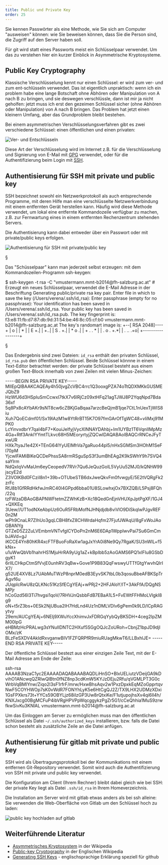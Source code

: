 ```yaml
---
title: Public und Private Key
order: 25
---
```


Sie kennen Passwörter als eine Methode, wie Sie sich am Computer "ausweisen" können:
wie Sie beweisen können, dass Sie die Person sind, die Zugriff auf den Server haben soll.

Für git wird statt eines Passworts meist ein Schlüsselpaar verwendet. Um
das zu verstehen hier ein kurzer Einblick in 
Asymmetrische Kryptosysteme.


## Public Key Cryptography

Klassische Verschlüsselung kennt nur einen Schlüssel: er wird
zum ver- und zum ent-schlüsseln verwendet.  Das ist eigentlich unpraktisch:
wenn ich ein problem habe eine lange Botschaft ohne Abhören oder Manipulation von A nach B zu bringen,
und sie deswegen verschlüssle, dann ist mir ja nicht geholfen: jetzt muss ich erst
den gezeimen Schlüssel sicher (ohne Abhören oder Manipulation) von A nach B bringen. Das Problem
hat jetzt einen kleinern Umfang, aber das Grundproblem bleibt bestehen.

Bei einem asymmetrischen Verschlüsselungsverfahren gibt es zwei verschiedene
Schlüssel: einen öffentlichen und einen privaten:

![Ver- und Entschlüsseln](/images/public_key_crypto.svg)

Diese Art der Verschlüsselung wird im Internet z.B. für die Verschlüsselung
und Signierung von E-Mail mit [GPG](https://de.wikipedia.org/wiki/GNU_Privacy_Guard) verwendet,
oder für die Authentifizierung beim Login mit [SSH](https://de.wikipedia.org/wiki/Ssh). 

## Authentisierung für SSH mit private und public key

SSH bezeichnet sowohl ein Netzwerkprotokoll als auch entsprechende Programme, 
mit deren Hilfe man eine verschlüsselte Netzwerkverbindung mit einem entfernten 
Gerät herstellen kann. Häufig wird diese Methode verwendet, um lokal eine entfernte 
Kommandozeile verfügbar zu machen, z.B. zur Fernwartung eines in einem entfernten Rechenzentrum stehenden Servers. 

Die Authentisierung kann dabei entweder über ein Passwort oder mit private/public keys erfolgen.

![Authentisierung für SSH mit private/public key](/images/ssh_login_with_public_key.svg)


§


Das "Schüsselpaar" kann man jederzeit selbst erzeugen: mit dem Kommandozeilen-Programm
ssh-keygen:

<shell caption="Erzeugung eines Schlüsselpaares">
$ ssh-keygen -t rsa -C "vmustermann.mmt-b2014@fh-salzburg.ac.at"
# Erzeugt ein neues Schlüsselpaar, verwendet die E-Mail Adresse in der Beschriftung
Generating public/private rsa key pair.
Enter file in which to save the key (/Users/verena/.ssh/id_rsa): 
Enter passphrase (empty for no passphrase):
Your identification has been saved in /Users/verena/.ssh/id_rsa.
Your public key has been saved in /Users/verena/.ssh/id_rsa.pub.
The key fingerprint is:
f3:e8:11:fb:d7:87:db:9d:31:54:be:46:8c:05:cf:b0 vmustermann.mmt-b2014@fh-salzburg.ac.at
The key's randomart image is:
+--[ RSA 2048]----+
|             o   |
|              *  |
|             E +.|
|              +..|
|        S    . +.|
|         *    o .|
|        + .  . * |
|       . o  . +.*|
|        . ..  .+o|
+-----------------+
</shell>

§


Das Endergebnis sind zwei Dateien: `id_rsa` enthält den privaten Schlüssel,
`id_rsa.pub` den öffentlichen Schlüssel.  Beide Schlüssel könnne in einem Text-Editor
betrachtet werden: der private Schlüssel besteht aus einem großen Text-Block
innerhalb von zwei Zeilen mit vielen Minus-Zeichen:


<plain caption="Beispiel für einen Privaten Schlüssel">
-----BEGIN RSA PRIVATE KEY-----
MIIEpQIBAAKCAQEAy4h50jvgZcVBC4rrc1Q3ooxgPZA74oTtQDXMKkGUSMEJQbZ9
HzWfJ6d3HSpluSmCcwxI7tkX7v6lRjCz09xtHFq21agTJWJ8P2YqqNpd7Bda36xf
5q8Px8cAYbAKr9sNT8cw6cZBKjGaBqaa7arzcBeQjmB1jqe7CtL1nUexTjWIS8iu
Xuh7QoECdmf01/Sx19lAzM1w8YtRrBT15K7O97fmGArOfTgWC48+vIiMxj91MPK0
LcYinvxdbrY7qaI4bF7+KouiJeIfyjVycXINNAYDAhbj+Im1UYBz1T6VqnIIMpMz
4Ga+Rtf3AnkIYYmtTLkvc68H5MEoryrtyjZQCwIDAQABAoIBAQCrRNCeJFyTxwUR
HXk7tyaJ1e42X+TEnG64lYyUElMhVa7gaRuo44pl5/nHxSGMSm3HOhM1SeFl70pM
YjcwlFAMiBlKeQCDePhssSA8rmRSguSpS3f3umBhEAg2K9kSWhY9h7SVQ4saYlrm
NdQxIqVvMaUm6eyCeopedV7RVr7Qu6JeQuzGoIL5VyUu52MJ0/kQNhW99jscyE2d
Z3VOIKBd0FCziI8n1+39b+OTUbeSTB6dxJweQkvFm0fvwgyE/5E2tVQRgFk2zrFc
RfJ8b1GfRRdHkfwJmRC40l4GPpd6bba01U8SLowhxjOx7BXZQB/L5Psj8FQh/22q
tzFWzaDBAoGBAPNWFtetmZZWhKzB+Xc18QedGnEjnVHUXpJptPgXF/1GJ4+QXKEq
3Uew//UT1odNXeAbpUz6OuR5FRbMofNJHNjdjdb8viVlO9DiSkqlwPJgvREF0n2M
wPh9CnaLR7ZIhUo3gqLCBH8fxZ8CHWrdaHqfm27FjufJWAqU/8gFxWoJAoGBANYg
GTZeD5Z2ZuLVEmbmVNTvfglCYDoPn2nM6E6DAp1WppIwvPai7Su6GmCmbJAVd+gJ
iKCCE4Yn80hKR4xcFTFBuoFoRaXw1agJxYrA0i8Ne9Qy7RgaK/SU3nWlL+f5kNx+
u1uWwQbVb1hahrHS1MjuHrRA9yUg1aZ+kBpIbb5zAoGAMS6PQ1xlFIu8GSbDgyK1
6rIILCHkpCtmSfVvjE0unhRV3qBw+Gove1P9B83QqFwswyUTTfGtgYwvhQIrIX7/
g52UE4XV8Lz7UAbMuTWzP8nprM0edB3EyvSK7tbL0b3qosuBbeAFBKSpTrAgvf6u
JUqpIcRwU8zQLKNc51KzSfECgYEAj+wPRj2+2HFJAloY/lT+3AkFfA/DQgNSMPjr
hCoGzd56I3Ti7hvgsi1qoV/7RHVJnQsbbFdB7EBaA1L5+FvEWtFFHMoLVlgkI8g9
oN+t5rZ3bs+0ESk2NjUBua2IH7HdLnd4Uz1nDMLVDlv6gPem0k9LD/lCpRAGytvy
29em/AUCgYEAj+6NEIj9XWuYccXhimvJxFDRGqYybQyBK5DH+4ceg2IpZMM00lpG
eHBMzHcPRALwg3sYNuIIDNTC2HXuf5SGgOQJcZoURoh+CbnjZ1bpJD9djIOMx/zK
BLzFeSXDV4AkIdRxvganwBIV1FZFQRPfR9miuRUagMkwT6/LLBxhlJE=
-----END RSA PRIVATE KEY-----
</plain>

Der öffentliche Schlüssel bestezt aus einer einzigen Zeile Text, mit
der E-Mail Adresse am Ende der Zeile:

<plain caption="Beispiel für den dazu gehörigen öffentlichen Schlüssel">
ssh-rsa AAAAB3NzaC1yc2EAAAADAQABAAABAQDLiHnSO+BlxUELiutzVDeijGA9kDvihO1ANcwqQZRIwQlBtn0fNZ8np3cdKmW5KYJzDEju2Rfu/qVGMLPT3G0cWrbVqBMlYnw/Ziqo2l3sF1rfrF/mrw/HxwBhsAqv2w1PxzDpxkEqMZoGpprtqvNwF5COYHWOp7sK0vWdR7FONYhLyK5e6HtCgQJ2Z/TX9LHX2UDMzXDxi1GsFPXkrs73t+YYCs59OBYLjz68iIzGP3Uw8rQtxiKe/F1utjupojhsXv4qi6Il4h/KNXJxcg00BgMCFuP4ibVRgHPVPpWqcggykzPgZr5G1/cCeQhhia1MuS9zrwfkwSivKu3KNlAL vmustermann.mmt-b2014@fh-salzburg.ac.at
</plain>

Um das Einloggen am Server zu ermöglichen muss man den öffentlichen Schlüssel als
Datei `~/.ssh/authorized_keys` installieren, bzw. falls die Datei schon besteht
als zusätzliche Zeile an die Datei anfügen.

## Authentisierung für gitlab mit private und public key

SSH wird als Übertragungsprotokoll bei der Kommunikations
mit einem entfernen Git-Repository verwendet. Somit wird
auch die Authentifizierung von SSH mit private und public key verwendet.

Die Konfiguration am Client (Ihrem Rechner) bleibt dabei gleich wie bei
SSH: der private Key liegt als Datei `.ssh/id_rsa` in Ihrem Homeverzeichnis.

Die Installation am Server wird mit gitlab etwas anders als bei ssh alleine:
Sie verwenden die Web-Oberfläche von Gitlab um den Schlüssel hoch zu laden:

![public key hochladen auf gitlab](/images/gitlab-public-key.png)


## Weiterführende Literatur

* [Asymmetrisches Kryptosystem](https://de.wikipedia.org/wiki/Asymmetrisches_Kryptosystem) in der Wikipedia 
* [Public-key Cryptography](https://en.wikipedia.org/wiki/Public-key_cryptography) in der Englischen Wikipedia 
* [Generating SSH Keys](https://help.github.com/articles/generating-ssh-keys) - englischsprachige Erklärung speziell für github
